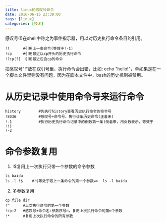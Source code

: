 ```yaml
---
title: linux的感叹号命令
date: 2016-06-15 23:39:00
tags: [linux]
categories: [技术]
---
```

感叹号(!)在shell中称之为事件指示器，用以对历史执行命令条目的引用。
```
!!      #引用上一条命令(等效于!-1)  
!cp     #引用最近以cp开头的历史执行命令  
!?cp[?]  引用最近包含cp的命令
```
把感叹号"!"放在双引号里，执行命令会出错，比如: echo "hello!"，单如果是在一个脚本文件里则没有问题，因为在脚本文件中，bash的历史机制被禁用。  
# 从历史记录中使用命令号来运行命令  
```
history        #先执行history查看历史执行命令的命令号
!8036          #感叹号+命令号，执行该条历史命令(正着来)  
!-1            #执行历史执行命令记录中的倒数第一条(倒着来，用负数表示，等效于 !!)
!-2
```
# 命令参数复用    
1. !$复用上一次执行只带一个参数的命令参数  
```
ls baidu
ls -l !$    #!$等效于取上一条命令的第一个参数=>  ls -l baidu
```
2. 多参数复用
```
cp file dir
!^      #上次执行命令的第一个参数
!cp:2   #感叹号+命令名:参数序号n，复用上次执行命令的第n个参数  
!*      #复用上次执行命令的所有参数  
```


